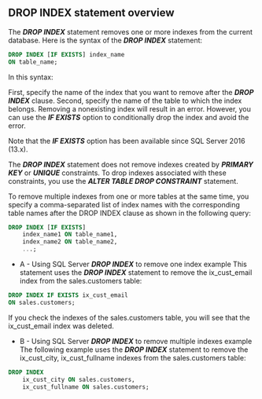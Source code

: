 ## DROP INDEX statement overview

The ***DROP INDEX*** statement removes one or more indexes from the current database. Here is the syntax of the ***DROP INDEX*** statement:

```sql
DROP INDEX [IF EXISTS] index_name
ON table_name;
```

In this syntax:

First, specify the name of the index that you want to remove after the ***DROP INDEX*** clause.
Second, specify the name of the table to which the index belongs.
Removing a nonexisting index will result in an error. However, you can use the ***IF EXISTS*** option to conditionally drop the index and avoid the error.

Note that the ***IF EXISTS*** option has been available since SQL Server 2016 (13.x).

The ***DROP INDEX*** statement does not remove indexes created by ***PRIMARY KEY*** or ***UNIQUE*** constraints. To drop indexes associated with these constraints, you use the 
***ALTER TABLE DROP CONSTRAINT*** statement.

To remove multiple indexes from one or more tables at the same time, you specify a comma-separated list of index names with the corresponding table names after the DROP INDEX clause as shown in the following query:

```sql
DROP INDEX [IF EXISTS] 
    index_name1 ON table_name1,
    index_name2 ON table_name2,
    ...;
```

* A - Using SQL Server ***DROP INDEX*** to remove one index example
This statement uses the ***DROP INDEX*** statement to remove the ix_cust_email index from the sales.customers table:

```sql
DROP INDEX IF EXISTS ix_cust_email
ON sales.customers;
```
If you check the indexes of the sales.customers table, you will see that the ix_cust_email index was deleted.

* B - Using SQL Server ***DROP INDEX*** to remove multiple indexes example
The following example uses the ***DROP INDEX*** statement to remove the ix_cust_city, ix_cust_fullname indexes from the sales.customers table:

```sql
DROP INDEX 
    ix_cust_city ON sales.customers,
    ix_cust_fullname ON sales.customers;
```